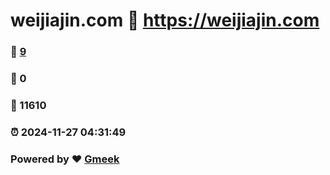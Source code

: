 # weijiajin.com :link: https://weijiajin.com 
### :page_facing_up: [9](https://weijiajin.com/tag.html) 
### :speech_balloon: 0 
### :hibiscus: 11610 
### :alarm_clock: 2024-11-27 04:31:49 
### Powered by :heart: [Gmeek](https://github.com/Meekdai/Gmeek)
